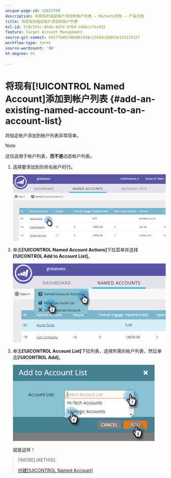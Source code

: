 ```yaml
---
unique-page-id: 12615798
description: 将现有的指定帐户添加到帐户列表 — Marketo文档 — 产品文档
title: 将现有的指定帐户添加到帐户列表
exl-id: 5c6c535c-05da-4d7e-b764-cdbbcc7ec415
feature: Target Account Management
source-git-commit: 0d37fbdb7d08901458c1744dc68893e155176327
workflow-type: tm+mt
source-wordcount: '80'
ht-degree: 0%

---
```


# 将现有[!UICONTROL Named Account]添加到帐户列表 {#add-an-existing-named-account-to-an-account-list}

将指定帐户添加到帐户列表非常简单。

>[!NOTE]
>
>这仅适用于帐户列表，**而不是**&#x200B;动态帐户列表。

1. 选择要添加到的命名帐户的行。

   ![](assets/four-1.png)

1. 单击&#x200B;**[!UICONTROL Named Account Actions]**&#x200B;下拉菜单并选择&#x200B;**[!UICONTROL Add to Account List]**。

   ![](assets/five-1.png)

1. 单击&#x200B;**[!UICONTROL Account List]**&#x200B;下拉列表，选择所需的帐户列表，然后单击&#x200B;**[!UICONTROL Add]**。

   ![](assets/six-1.png)

   就是这样！

>[!MORELIKETHIS]
>
>[创建[!UICONTROL Named Account]](/help/marketo/product-docs/target-account-management/target/named-accounts/create-a-named-account.md)
